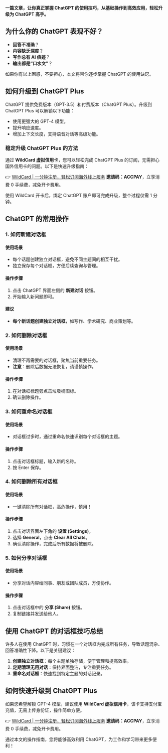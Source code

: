 **一篇文章，让你真正掌握 ChatGPT 的使用技巧，从基础操作到高效应用，轻松升级为 ChatGPT 高手。**

## 为什么你的 ChatGPT 表现不好？

- **回答不准确**？
- **内容缺乏深度**？
- **写作总有 AI 痕迹**？
- **输出都是“口水文”**？

如果你有以上困惑，不要担心，本文将带你逐步掌握 ChatGPT 的使用诀窍。

## 如何升级到 ChatGPT Plus

ChatGPT 提供免费版本（GPT-3.5）和付费版本（ChatGPT Plus）。升级到 ChatGPT Plus 可以解锁以下功能：

- 使用更强大的 GPT-4 模型。
- 提升响应速度。
- 增加上下文长度，支持语音对话等高级功能。

### 稳定升级 ChatGPT Plus 的方法

通过 **WildCard 虚拟信用卡**，您可以轻松完成 ChatGPT Plus 的订阅，无需担心国外信用卡的问题。以下是快速升级指南：

👉 [WildCard | 一分钟注册，轻松订阅海外线上服务](https://bit.ly/bewildcard) **邀请码：ACCPAY**，立享消费 0 手续费，减免开卡费用。

使用 WildCard 开卡后，绑定 ChatGPT 账户即可完成升级，整个过程仅需 1 分钟。

## ChatGPT 的常用操作

### 1. 如何新建对话框

#### 使用场景

- 每个话题创建独立对话框，避免不同主题间的相互干扰。
- 独立保存每个对话框，方便后续查询与管理。

#### 操作步骤

1. 点击 ChatGPT 界面左侧的 **新建对话** 按钮。
2. 开始输入新问题即可。

#### 建议

- **每个新话题创建独立对话框**，如写作、学术研究、商业策划等。

### 2. 如何删除对话框

#### 使用场景

- 清理不再需要的对话框，聚焦当前重要任务。
- **注意**：删除后数据无法恢复，请谨慎操作。

#### 操作步骤

1. 在对话框标题旁点击垃圾桶图标。
2. 确认删除操作。

### 3. 如何重命名对话框

#### 使用场景

- 对话框过多时，通过重命名快速识别每个对话框的主题。

#### 操作步骤

1. 点击对话框标题，输入新的名称。
2. 按 Enter 保存。

### 4. 如何删除所有对话框

#### 使用场景

- 一键清除所有对话框，高危操作，慎用！

#### 操作步骤

1. 点击对话界面左下角的 **设置 (Settings)**。
2. 选择 **General**，点击 **Clear All Chats**。
3. 确认清除操作，完成后所有数据将被删除。

### 5. 如何分享对话框

#### 使用场景

- 分享对话内容给同事、朋友或团队成员，方便协作。

#### 操作步骤

1. 点击对话框中的 **分享 (Share)** 按钮。
2. 复制链接并发送给他人。

## 使用 ChatGPT 的对话框技巧总结

许多人在使用 ChatGPT 时，习惯在一个对话框内完成所有任务，导致话题混杂、回答准确性下降。以下是关键建议：

1. **创建独立对话框**：每个主题单独存储，便于管理和提高效率。
2. **定期清理无用对话**：保持界面整洁，专注重要任务。
3. **重命名对话框**：快速找到特定主题的对话记录。

## 如何快速升级到 ChatGPT Plus

如果您希望解锁 GPT-4 模型，建议使用 **WildCard 虚拟信用卡**，该卡支持支付宝充值，无需上传身份证，操作简单方便。

👉 [WildCard | 一分钟注册，轻松订阅海外线上服务](https://bit.ly/bewildcard) **邀请码：ACCPAY**，立享消费 0 手续费，减免开卡费用。

通过本文的操作指南，您将能够高效利用 ChatGPT，为工作和学习带来更多便利！